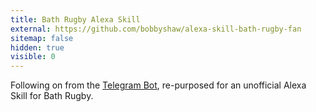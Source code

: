 ```yaml
---
title: Bath Rugby Alexa Skill
external: https://github.com/bobbyshaw/alexa-skill-bath-rugby-fan
sitemap: false
hidden: true
visible: 0
---
```

Following on from the [Telegram Bot](https://github.com/bobbyshaw/telegram-bot-bath-rugby), re-purposed for an unofficial Alexa Skill for Bath Rugby.
